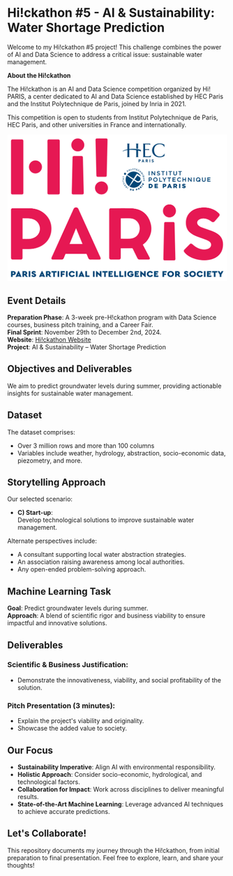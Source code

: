 # Hi!ckathon #5 - AI & Sustainability: Water Shortage Prediction
Welcome to my Hi!ckathon #5 project! This challenge combines the power of AI and Data Science to address a critical issue: sustainable water management.

**About the Hi!ckathon**

The Hi!ckathon is an AI and Data Science competition organized by Hi! PARIS, a center dedicated to AI and Data Science established by HEC Paris and the Institut Polytechnique de Paris, joined by Inria in 2021.

This competition is open to students from Institut Polytechnique de Paris, HEC Paris, and other universities in France and internationally.

<img src="hi-paris.png" alt="Hi!ckathon Logo" width="600" height="auto"/>

## **Event Details**

**Preparation Phase**: A 3-week pre-H!ckathon program with Data Science courses, business pitch training, and a Career Fair.  
**Final Sprint**: November 29th to December 2nd, 2024.  
**Website**: [Hi!ckathon Website](https://www.hi-paris.fr/hickathon/)  
**Project**: AI & Sustainability – Water Shortage Prediction

## **Objectives and Deliverables**

We aim to predict groundwater levels during summer, providing actionable insights for sustainable water management.

## **Dataset**

The dataset comprises:
- Over 3 million rows and more than 100 columns
- Variables include weather, hydrology, abstraction, socio-economic data, piezometry, and more.

## **Storytelling Approach**

Our selected scenario:
- **C) Start-up**:  
  Develop technological solutions to improve sustainable water management.

Alternate perspectives include:
- A consultant supporting local water abstraction strategies.
- An association raising awareness among local authorities.
- Any open-ended problem-solving approach.

## **Machine Learning Task**

**Goal**: Predict groundwater levels during summer.  
**Approach**: A blend of scientific rigor and business viability to ensure impactful and innovative solutions.

## **Deliverables**

### **Scientific & Business Justification**:
- Demonstrate the innovativeness, viability, and social profitability of the solution.

### **Pitch Presentation (3 minutes)**:
- Explain the project's viability and originality.
- Showcase the added value to society.

## **Our Focus**

- **Sustainability Imperative**: Align AI with environmental responsibility.
- **Holistic Approach**: Consider socio-economic, hydrological, and technological factors.
- **Collaboration for Impact**: Work across disciplines to deliver meaningful results.
- **State-of-the-Art Machine Learning**: Leverage advanced AI techniques to achieve accurate predictions.

## **Let's Collaborate!**

This repository documents my journey through the Hi!ckathon, from initial preparation to final presentation. Feel free to explore, learn, and share your thoughts!
